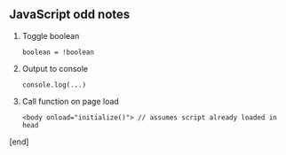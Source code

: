 ## JavaScript odd notes

 1. Toggle boolean
 
        boolean = !boolean

 1. Output to console
 
        console.log(...)

 1. Call function on page load
 
        <body onload="initialize()"> // assumes script already loaded in head

[end]
